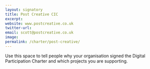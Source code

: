```yaml
---
layout: signatory
title: Post Creative CIC
excerpt: 
website: www.postcreative.co.uk
twitter-url: 
email: scott@postcreative.co.uk
image: 
permalink: /charter/post-creative/
---
```


Use this space to tell people why your organisation signed the Digital Participation Charter and which projects you are supporting.
